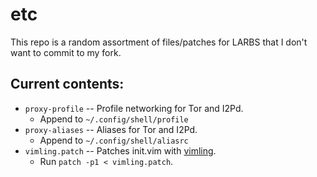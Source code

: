# etc

This repo is a random assortment of files/patches for LARBS that I don't want
to commit to my fork.

## Current contents:

- `proxy-profile` -- Profile networking for Tor and I2Pd.
  - Append to `~/.config/shell/profile`
- `proxy-aliases` -- Aliases for Tor and I2Pd.
  - Append to `~/.config/shell/aliasrc`
- `vimling.patch` -- Patches init.vim with [vimling](https://github.com/LukeSmithxyz/vimling).
  - Run `patch -p1 < vimling.patch`.
